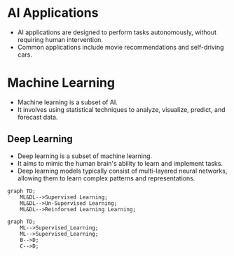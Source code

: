 # AI Applications

- AI applications are designed to perform tasks autonomously, without requiring human intervention.
- Common applications include movie recommendations and self-driving cars.

# Machine Learning

- Machine learning is a subset of AI.
- It involves using statistical techniques to analyze, visualize, predict, and forecast data.

## Deep Learning

- Deep learning is a subset of machine learning.
- It aims to mimic the human brain's ability to learn and implement tasks.
- Deep learning models typically consist of multi-layered neural networks, allowing them to learn complex patterns and representations.

```mermaid
graph TD;
    ML&DL-->Supervised Learning;
    ML&DL-->Un-Supervised Learning;
    ML&DL-->Reinforsed Learning Learning;
```

```mermaid
graph TD;
    ML-->Supervised_Learning;
    ML-->Supervised_Learning;
    B-->D;
    C-->D;
```

